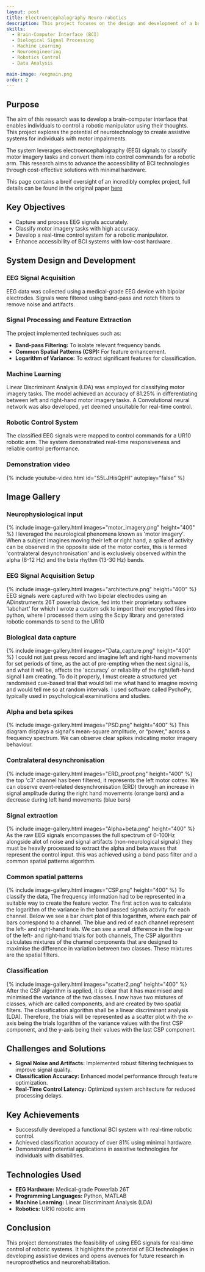 ```yaml
---
layout: post
title: Electroencephalography Neuro-robotics
description: This project focuses on the design and development of a brain-computer interface (BCI) system that enables the control of a robotic arm through neural activity. The project required expertise in neuroengineering, signal processing, machine learning, and robotics to achieve accurate and reliable control.
skills:
  - Brain-Computer Interface (BCI)
  - Biological Signal Processing
  - Machine Learning
  - Neuroengineering
  - Robotics Control
  - Data Analysis

main-image: /eegmain.png
order: 2
---
```


## Purpose
The aim of this research was to develop a brain-computer interface that enables individuals to control a robotic manipulator using their thoughts. This project explores the potential of neurotechnology to create assistive systems for individuals with motor impairments.

The system leverages electroencephalography (EEG) signals to classify motor imagery tasks and convert them into control commands for a robotic arm. This research aims to advance the accessibility of BCI technologies through cost-effective solutions with minimal hardware.

This page contains a breif oversight of an incredibly complex project, full details can be found in the original paper [here](https://drive.google.com/file/d/1VCVjxGq2CqPOhzUSwDlBgPKRQxJnPFXn/view?usp=drive_link)

## Key Objectives
- Capture and process EEG signals accurately.
- Classify motor imagery tasks with high accuracy.
- Develop a real-time control system for a robotic manipulator.
- Enhance accessibility of BCI systems with low-cost hardware.

## System Design and Development

### EEG Signal Acquisition
EEG data was collected using a medical-grade EEG device with bipolar electrodes. Signals were filtered using band-pass and notch filters to remove noise and artifacts.

### Signal Processing and Feature Extraction
The project implemented techniques such as:
- **Band-pass Filtering:** To isolate relevant frequency bands.
- **Common Spatial Patterns (CSP):** For feature enhancement.
- **Logarithm of Variance:** To extract significant features for classification.

### Machine Learning
Linear Discriminant Analysis (LDA) was employed for classifying motor imagery tasks. The model achieved an accuracy of 81.25% in differentiating between left and right-hand motor imagery tasks.
A Convolutional neural network was also developed, yet deemed unsuitable for real-time control.

### Robotic Control System
The classified EEG signals were mapped to control commands for a UR10 robotic arm. The system demonstrated real-time responsiveness and reliable control performance.

### Demonstration video
{% include youtube-video.html id="S5LJHisQpHI" autoplay="false" %}

## Image Gallery

### Neurophysiological input
{% include image-gallery.html images="motor_imagery.png" height="400" %}
I leveraged the neurological phenomena known as 'motor imagery'. When a subject imagines moving their left or right hand, a spike of activity can be observed in the opposite side of the motor cortex, this is termed 'contralateral desynchronisation' and is exclusively observed within the 
alpha (8-12 Hz) and the beta rhythm (13-30 Hz) bands. 

### EEG Signal Acquisition Setup
{% include image-gallery.html images="architecture.png" height="400" %}
EEG signals were captured with two bipolar electrodes using an ADinstruments 26T powerlab device, fed into their proprietary software 'labchart' for which I wrote a custom sdk to import their encrypted files into python, where I processed them using the Scipy library and generated robotic commands to send to the UR10 

### Biological data capture
{% include image-gallery.html images="Data_capture.png" height="400" %}
I could not just press record and imagine left and right-hand movements for set periods of time, as the act of pre-empting when the next
signal is, and what it will be, affects the 'accuracy' or reliability of the right/left-hand signal I am creating.
To do it properly, I must create a structured yet randomised cue-based trial that would tell me what hand
to imagine moving and would tell me so at random intervals. I used software called PychoPy, typically
used in psychological examinations and studies.

### Alpha and beta spikes
{% include image-gallery.html images="PSD.png" height="400" %}
This diagram displays a signal's mean-square amplitude, or “power,” across a frequency spectrum. We can observe clear spikes indicating motor imagery behaviour.

### Contralateral desynchronisation
{% include image-gallery.html images="ERD_proof.png" height="400" %}
the top 'c3' channel has been filtered, it represents the left motor cotrex. We can observe event-related desynchronisation (ERD) through an increase in signal amplitude during the right hand movements (orange bars) and a decrease during left hand movements (blue bars)

### Signal extraction
{% include image-gallery.html images="Alpha+beta.png" height="400" %}
As the raw EEG signals encompasses the full spectrum of 0-100Hz alongside alot of noise and signal artifacts (non-neurological signals) they must be heavily processed to extract the alpha and beta waves that represent the control input. this was achieved using a band pass filter and a common spatial patterns algorithm.

### Common spatial patterns 
{% include image-gallery.html images="CSP.png" height="400" %}
To classify the data, The frequency information had to be represented in a suitable way to create the
feature vector. The first action was to calculate the logarithm of the variance in the band passed signals
activity for each channel. Below we see a bar chart plot of this logarithm, where each pair of bars
correspond to a channel. The blue and red of each channel represent the left- and right-hand trials.
We can see a small difference in the log-var of the left- and right-hand trials for both channels, The CSP
algorithm calculates mixtures of the channel components that are designed to maximise the difference in
variation between two classes. These mixtures are the spatial filters.

### Classification
{% include image-gallery.html images="scatter2.png" height="400" %}
After the CSP algorithm is applied, it is clear that it has maximised and minimised the variance of the two
classes. I now have two mixtures of classes, which are called components, and are created by two spatial
filters. The classification algorithm shall be a linear discriminant analysis (LDA). Therefore, the trials
will be represented as a scatter plot with the x-axis being the trials logarithm of the variance values with
the first CSP component, and the y-axis being their values with the last CSP component.

## Challenges and Solutions
- **Signal Noise and Artifacts:** Implemented robust filtering techniques to improve signal quality.
- **Classification Accuracy:** Enhanced model performance through feature optimization.
- **Real-Time Control Latency:** Optimized system architecture for reduced processing delays.

## Key Achievements
- Successfully developed a functional BCI system with real-time robotic control.
- Achieved classification accuracy of over 81% using minimal hardware.
- Demonstrated potential applications in assistive technologies for individuals with disabilities.

## Technologies Used
- **EEG Hardware:** Medical-grade Powerlab 26T
- **Programming Languages:** Python, MATLAB
- **Machine Learning:** Linear Discriminant Analysis (LDA)
- **Robotics:** UR10 robotic arm

## Conclusion
This project demonstrates the feasibility of using EEG signals for real-time control of robotic systems. It highlights the potential of BCI technologies in developing assistive devices and opens avenues for future research in neuroprosthetics and neurorehabilitation.
